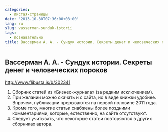 ```yaml
---
categories:
  - листая-страницы
date: '2013-10-30T07:36:00+03:00'
lang: ru
slug: vasserman-sunduk-istorii
tags:
  - познавательно
title: Вассерман А. А. - Сундук истории. Секреты денег и человеческих пороков
---
```





## Вассерман А. А. - Сундук истории. Секреты денег и человеческих пороков

<http://www.flibusta.is/b/302341>

<!--more-->

1.  Сборник статей из «Бизнес-журнала» (за редким исключением).
2.  При желании можно скачать и с сайта, но в виде книжки удобнее. Впрочем, публикации прерываются на первой половине 2011 года.
3.  Кроме того, многие статьи снабжены более поздними комментариями, которые, естественно, на сайте отсутствуют.
4.  Следует учитывать, что некоторые статьи повторяются в других сборниках автора.
